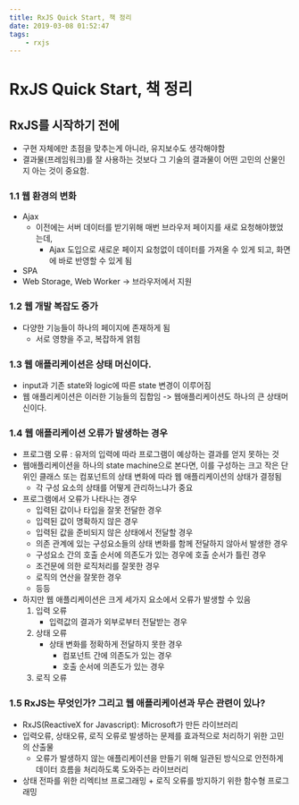 ```yaml
---
title: RxJS Quick Start, 책 정리
date: 2019-03-08 01:52:47
tags:
    - rxjs
---
```


# RxJS Quick Start, 책 정리

## RxJS를 시작하기 전에

- 구현  자체에만 초점을 맞추는게 아니라, 유지보수도 생각해야함
- 결과물(프레임워크)를 잘 사용하는 것보다 그 기술의 결과물이 어떤 고민의 산물인지 아는 것이 중요함.

### 1.1 웹 환경의 변화

- Ajax
  - 이전에는 서버 데이터를 받기위해 매번 브라우저 페이지를 새로 요청해야했었는데,
    - Ajax 도입으로 새로운 페이지 요청없이 데이터를 가져올 수 있게 되고, 화면에 바로 반영할 수 있게 됨
- SPA
- Web Storage, Web Worker -> 브라우저에서 지원

### 1.2 웹 개발 복잡도 증가

- 다양한 기능들이 하나의 페이지에 존재하게 됨
  - 서로 영향을 주고, 복잡하게 얽힘

### 1.3 웹 애플리케이션은 상태 머신이다.

- input과 기존 state와 logic에 따른 state 변경이 이루어짐
- 웹 애플리케이션은 이러한 기능들의 집합임 -> 웹애플리케이션도 하나의 큰 상태머신이다.

### 1.4 웹 애플리케이션 오류가 발생하는 경우

- 프로그램 오류 : 유저의 입력에 따라 프로그램이 예상하는 결과를 얻지 못하는 것
- 웹애플리케이션을 하나의 state machine으로 본다면, 이를 구성하는 크고 작은 단위인 클래스 또는 컴포넌트의 상태 변화에 따라 웹 애플리케이션의 상태가 결정됨
  - 각 구성 요소의 상태를 어떻게 관리하느냐가 중요
- 프로그램에서 오류가 나타나는 경우
  - 입력된 값이나 타입을 잘못 전달한 경우
  - 입력된 값이 명확하지 않은 경우
  - 입력된 값을 준비되지 않은 상태에서 전달할 경우
  - 의존 관계에 있는 구성요소들의 상태 변화를 함께 전달하지 않아서 발생한 경우
  - 구성요소 간의 호출 순서에 의존도가 있는 경우에 호출 순서가 틀린 경우
  - 조건문에 의한 로직처리를 잘못한 경우
  - 로직의 연산을 잘못한 경우
  - 등등
- 하지만 웹 애플리케이션은 크게 세가지 요소에서 오류가 발생할 수 있음
  1. 입력 오류
     - 입력값의 결과가 외부로부터 전달받는 경우
  2. 상태 오류
     - 상태 변화를 정확하게 전달하지 못한 경우
       - 컴포넌트 간에 의존도가 있는 경우
       - 호출 순서에 의존도가 있는 경우
  3. 로직 오류

### 1.5 RxJS는 무엇인가? 그리고 웹 애플리케이션과 무슨 관련이 있나?

- RxJS(ReactiveX for Javascript): Microsoft가 만든 라이브러리
- 입력오류, 상태오류, 로직 오류로 발생하는 문제를 효과적으로 처리하기 위한 고민의 산출물
  - 오류가 발생하지 않는 애플리케이션을 만들기 위해 일관된 방식으로 안전하게 데이터 흐름을 처리하도록 도와주는 라이브러리
- 상태 전파를 위한 리엑티브 프로그래밍 + 로직 오류를 방지하기 위한 함수형 프로그래밍